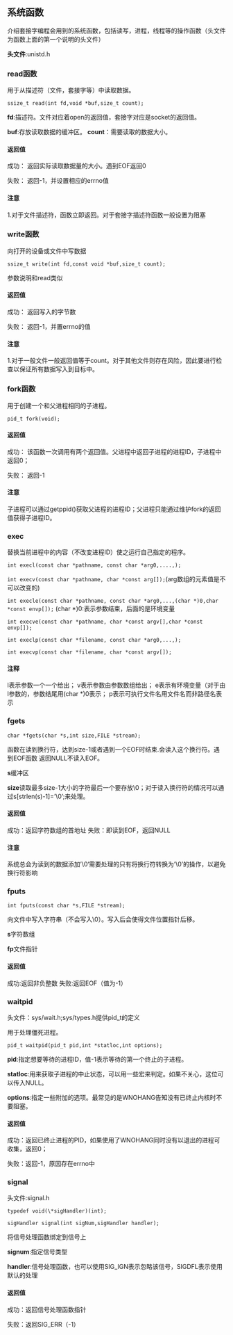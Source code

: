 ## 系统函数

介绍套接字编程会用到的系统函数，包括读写，进程，线程等的操作函数（头文件为函数上面的第一个说明的头文件）

**头文件**:unistd.h

### read函数

用于从描述符（文件，套接字等）中读取数据。

`ssize_t read(int fd,void *buf,size_t count);`

**fd**:描述符。文件对应着open的返回值，套接字对应是socket的返回值。

**buf**:存放读取数据的缓冲区。 **count**：需要读取的数据大小。

#### 返回值

成功： 返回实际读取数据量的大小。遇到EOF返回0

失败： 返回-1，并设置相应的errno值

#### 注意

1.对于文件描述符，函数立即返回。对于套接字描述符函数一般设置为阻塞

### write函数

向打开的设备或文件中写数据

`ssize_t write(int fd,const void *buf,size_t count);`

参数说明和read类似

#### 返回值

成功： 返回写入的字节数

失败： 返回-1，并置errno的值

#### 注意

1.对于一般文件一般返回值等于count。对于其他文件则存在风险，因此要进行检查以保证所有数据写入到目标中。


### fork函数

用于创建一个和父进程相同的子进程。

`pid_t fork(void);`

#### 返回值

成功： 该函数一次调用有两个返回值。父进程中返回子进程的进程ID，子进程中返回0；

失败： 返回-1

#### 注意

子进程可以通过getppid()获取父进程的进程ID；父进程只能通过维护fork的返回值获得子进程ID。

### exec

替换当前进程中的内容（不改变进程ID）使之运行自己指定的程序。

`int execl(const char *pathname, const char *arg0,....,);`

`int execv(const char *pathname, char *const arg[]);`(arg数组的元素值是不可以改变的)

`int execle(const char *pathname, const char *arg0,...,(char *)0,char *const envp[]);` (char *)0:表示参数结束，后面的是环境变量

`int execve(const char *pathname, char *const argv[],char *const envp[]);`

`int execlp(const char *filename, const char *arg0,...,);`

`int execvp(const char *filename, char *const argv[]);`

#### 注释

l表示参数一个一个给出； v表示参数由参数数组给出； e表示有环境变量（对于由l参数的，参数结尾用(char *)0表示； p表示可执行文件名用文件名而非路径名表示

### fgets

`char *fgets(char *s,int size,FILE *stream);`

函数在读到换行符，达到size-1或者遇到一个EOF时结束.会读入这个换行符。遇到EOF函数
返回NULL不读入EOF。

**s**缓冲区

**size**读取最多size-1大小的字符最后一个要存放\0；对于读入换行符的情况可以通过s[strlen(s)-1]=’\0’;来处理。

#### 返回值

成功：返回字符数组的首地址
失败：即读到EOF，返回NULL

#### 注意

系统总会为读到的数据添加’\0‘需要处理的只有将换行符转换为’\0’的操作，以避免换行符影响

### fputs

`int fputs(const char *s,FILE *stream);`

向文件中写入字符串（不会写入\0）。写入后会使得文件位置指针后移。

**s**字符数组

**fp**文件指针

#### 返回值

成功:返回非负整数
失败:返回EOF（值为-1）

### waitpid

头文件：sys/wait.h;sys/types.h提供pid_t的定义

用于处理僵死进程。

`pid_t waitpid(pid_t pid,int *statloc,int options);`

**pid**:指定想要等待的进程ID，值-1表示等待的第一个终止的子进程。 

**statloc**:用来获取子进程的中止状态，可以用一些宏来判定。如果不关心，这位可以传入NULL。

**options**:指定一些附加的选项。最常见的是WNOHANG告知没有已终止内核时不要阻塞。

#### 返回值

成功：返回已终止进程的PID，如果使用了WNOHANG同时没有以退出的进程可收集，返回0；

失败：返回-1，原因存在errno中

### signal

头文件:signal.h

`typedef void(\*sigHandler)(int);`

`sigHandler signal(int sigNum,sigHandler handler);`

将信号处理函数绑定到信号上

**signum**:指定信号类型

**handler**:信号处理函数，也可以使用SIG_IGN表示忽略该信号，SIGDFL表示使用默认的处理

#### 返回值

成功：返回信号处理函数指针

失败：返回SIG_ERR（-1）


